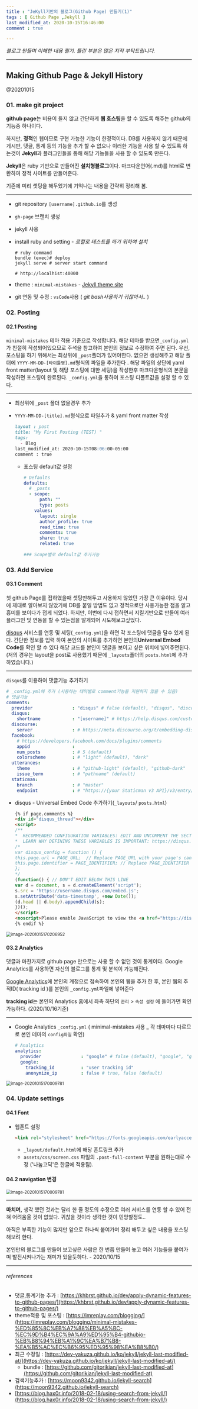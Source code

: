 ```yaml
---
title : "JeKyll기반의 블로그(Github Page) 만들기(1)"
tags : [ Github Page ,Jekyll ]
last_modified_at: 2020-10-15T16:46:00
comment : true

---
```


*블로그 만들며 이해한 내용 필기. 틀린 부분은 많은 지적 부탁드립니다.*

----

## Making Github Page & Jekyll History

@20201015

### 01. make git project

 **github page**는 비용이 들지 않고 간단하게 **웹 호스팅**을 할 수 있도록 해주는 github의 기능중 하나이다.

하지만, **정적**인 웹이므로 구현 가능한 기능이 한정적이다. DB를 사용하지 않기 때문에 게시판, 댓글, 통계 등의 기능을 추가 할 수 없으나 이러한 기능을 사용 할 수 있도록 하는것이 **Jekyll**과 플러그인들을 통해 해당 기능들을 사용 할 수 있도록 만든다.

**Jekyll**은 ruby 기반으로 만들어진 **설치형블로그**이다. 마크다운언어(.md)를 html로 변환하여 정적 사이트를 만들어준다.

기존에 미리 셋팅을 해두었기에 기억나는 내용을 간략히 정리해 봄.

----

- git repository `[username].github.io`를 생성
- `gh-page` 브랜치 생성
- jekyll 사용
- install ruby and setting - *로컬로 테스트를 하기 위하여 설치*

  ```shell
  # ruby command
  bundle (exec)# deploy
  jekyll serve # server start command
  
  # http://localhist:40000
  ```

- theme : `minimal-mistakes` - [Jekyll theme site](http://jekyllthemes.org/)

- git 연동 및 수정 : `vsCode`사용 ( *git bash사용하기 귀찮아서..* ) 



### 02. Posting
#### 02.1 Posting

 `minimal-mistakes` 테마 적용 기준으로 작성합니다. 
 해당 테마를 받으면`_config.yml`가 친절히 작성되어있으므로 주석을 참고하여 본인의 정보로 수정하여 주면 된다. 우선, 포스팅을 하기 위해서는  최상위에  `_post`폴더가 있어야한다. 없으면 생성해주고 해당 폴더에 `YYYY-MM-DD-[타이틀명].md`형식의 파일을 추가한다 . 
 해당 파일의 상단에 yaml front matter(layout 및 해당 포스팅에 대한 세팅)을 작성한후 마크다운형식의 본문을 작성하면 포스팅이 완료된다. 
 `_config.yml`을 통하여 포스팅 디폴트값을 설정 할 수 있다.

----

- 최상위에 `_post` 폴더 없을경우 추가
- `YYYY-MM-DD-[title].md`형식으로 파일추가 & yaml front matter 작성

  ```markdown
  layout : post
  title: "My First Posting (TEST) "
  tags:
    - Blog
  last_modified_at: 2020-10-15T08:06:00-05:00
  comment : true
  ```

  - 포스팅 default값 설정

    ```yml
    # Defaults
    defaults:
      # _posts
      - scope:
          path: ""
          type: posts
        values:
          layout: single
          author_profile: true
          read_time: true
          comments: true
          share: true
          related: true
          
    ### Scope별로 default값 추가가능
    ```



### 03. Add Service
#### 03.1 Comment

 첫 github Page를 접하였을때 셋팅만해두고 사용하지 않았던 가장 큰 이유이다. 당시에 제대로 알아보지 않았기에 DB를 붙일 방법도 없고 정적으로만 사용가능한 점을 알고 흥미를 보이다가 접게 되었다. 하지만, 이번에 다시 접하면서 지킬기반으로 만들어 여러 플러그인 및 연동을 할 수 있는점을 알게되어 시도해보고싶었다.

[disqus](https://disqus.com/) 서비스를 연동 및 세팅(`_config.yml`)을 하면 각 포스팅에 댓글을 달수 있게 된다. 간단한 정보를 입력 하여 본인의 사이트를 추가하면 본인의**Universal Embed Code**를 확인 할 수 있다 해당 코드를 본인이 댓글을 보이고 싶은 위치에 넣어주면된다. (저의 경우는 layout을 post로 사용했기 때문에 `_layouts`폴더의 `posts.html`에 추가하였습니다.)

---

`disqus`를 이용하여 댓글기능 추가하기

```yaml
# _config.yml에 추가 (사용하는 테마별로 comment기능을 지원하지 않을 수 있음)
# 댓글기능
comments:
  provider               : "disqus" # false (default), "disqus", "discourse", "facebook", "staticman", "staticman_v2", "utterances", "custom"
  disqus:
    shortname            : "[username]" # https://help.disqus.com/customer/portal/articles/466208-what-s-a-shortname-
  discourse:
    server               : # https://meta.discourse.org/t/embedding-discourse-comments-via-javascript/31963 , e.g.: meta.discourse.org
  facebook:
    # https://developers.facebook.com/docs/plugins/comments
    appid                :
    num_posts            : # 5 (default)
    colorscheme          : # "light" (default), "dark"
  utterances:
    theme                : # "github-light" (default), "github-dark"
    issue_term           : # "pathname" (default)
  staticman:
    branch               : # "master"
    endpoint             : # "https://{your Staticman v3 API}/v3/entry/github/"
```

- disqus - Universal Embed Code 추가하기(`_layouts`/ `posts.html`)

  ```html
  {% if page.comments %}
  <div id="disqus_thread"></div>
  <script>
  /**
  *  RECOMMENDED CONFIGURATION VARIABLES: EDIT AND UNCOMMENT THE SECTION BELOW TO INSERT DYNAMIC VALUES FROM YOUR PLATFORM OR CMS.
  *  LEARN WHY DEFINING THESE VARIABLES IS IMPORTANT: https://disqus.com/admin/universalcode/#configuration-variables*/
  /*
  var disqus_config = function () {
  this.page.url = PAGE_URL;  // Replace PAGE_URL with your page's canonical URL variable
  this.page.identifier = PAGE_IDENTIFIER; // Replace PAGE_IDENTIFIER with your page's unique identifier variable
  };
  */
  (function() { // DON'T EDIT BELOW THIS LINE
  var d = document, s = d.createElement('script');
  s.src = 'https://username.disqus.com/embed.js';
  s.setAttribute('data-timestamp', +new Date());
  (d.head || d.body).appendChild(s);
  })();
  </script>
  <noscript>Please enable JavaScript to view the <a href="https://disqus.com/?ref_noscript">comments powered by Disqus.</a></noscript>
  {% endif %}           
  ```

<img src="/assets/images/posts/image-20201015170206952.png" class="image-shadow-card" alt="image-20201015170206952" style="zoom:80%;" />

 


#### 03.2 Analytics

 댓글과 마찬가지로 github page 만으로는 사용 할 수 없던 것이 통계이다. Google Analytics를 사용하면 자신의 블로그를 통계 및 분석이 가능해진다.

[Google Analytics](https://analytics.google.com/)에 본인의 계정으로 접속하여 본인의 웹을 추가 한 후, 본인 웹의 추적ID( tracking id )를 본인의 `_config.yml`파일에 넣어준다

**tracking id**는 본인의 Analytics 홈에서 좌측 하단의 `관리` > `속성 설정` 에 들어가면 확인가능하다. (2020/10/16기준)

---

- Google Analytics `_config.yml` ( minimal-mistakes 사용 _ 각 테마마다 다르므로 본인 테마의 `config파일` 확인)

  ```yaml
  # Analytics
  analytics:
    provider               : "google" # false (default), "google", "google-universal", "google-gtag", "custom"
    google:
      tracking_id          : "user tracking id"
      anonymize_ip         : false # true, false (default)
  ```

<img src="/assets/images/posts/image-20201015170009781.png" class="image-shadow-card" alt="image-20201015170009781" style="zoom:80%;" />



### 04. Update settings
#### 04.1 Font

- 웹폰트 설정

  ```html
  <link rel="stylesheet" href="https://fonts.googleapis.com/earlyaccess/nanumgothic.css"> <!-- 나눔고딕 -->
  ```

  - `_layout/default.html`에 해당 폰트링크 추가
  - `assets/css/screen.css` 파일의  `.post-full-content` 부분을 원하는대로 수정 ('나눔고딕'은 한글에 적용됨).



#### 04.2 navigation 변경

<img src="/assets/images/posts/image-20201016112619389.png" class="image-shadow-card" alt="image-20201015170009781" style="zoom:80%;" />


---

 **마치며,** 생각 했던 것과는 달리 한 줄 정도의 수정으로 여러 서비스를 연동 할 수 있어 전혀 어려움울 것이 없었다. 귀찮을 것이라 생각한 것이 민망할정도..

아직은 부족한 기능이 많지만 앞으로 하나씩 붙여가며 정리 해두고 싶은 내용을 포스팅 해보려 한다.

본인만의 블로그를 만들어 보고싶은 사람은 한 번쯤 만들어 놓고 여러 기능들을 붙여가며 발전시켜나가는 재미가 있을듯하다. - 2020/10/15

----

###### references
- 댓글,통계기능 추가 : [https://khbrst.github.io/dev/apply-dynamic-features-to-github-pages/](https://khbrst.github.io/dev/apply-dynamic-features-to-github-pages/)
- theme적용 및 포스팅 : [https://imreplay.com/blogging/](https://imreplay.com/blogging/minimal-mistakes-%ED%85%8C%EB%A7%88%EB%A5%BC-%EC%9D%B4%EC%9A%A9%ED%95%B4-githubio-%EB%B8%94%EB%A1%9C%EA%B7%B8-%EA%B5%AC%EC%B6%95%ED%95%98%EA%B8%B0/)
- 최근 수정일 : [https://dev-yakuza.github.io/ko/jekyll/jekyll-last-modified-at/](https://dev-yakuza.github.io/ko/jekyll/jekyll-last-modified-at/)
  - bundle : [https://github.com/gjtorikian/jekyll-last-modified-at](https://github.com/gjtorikian/jekyll-last-modified-at)
- 검색기능추가 : [https://moon9342.github.io/jekyll-search](https://moon9342.github.io/jekyll-search)
- [https://blog.hax0r.info/2018-02-18/using-search-from-jekyll/](https://blog.hax0r.info/2018-02-18/using-search-from-jekyll/)



